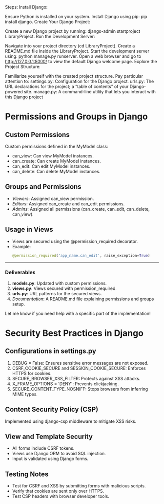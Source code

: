Steps:
Install Django:

Ensure Python is installed on your system.
Install Django using pip: pip install django.
Create Your Django Project:

Create a new Django project by running: django-admin startproject LibraryProject.
Run the Development Server:

Navigate into your project directory (cd LibraryProject).
Create a README.md file inside the LibraryProject.
Start the development server using: python manage.py runserver.
Open a web browser and go to http://127.0.0.1:8000/ to view the default Django welcome page.
Explore the Project Structure:

Familiarize yourself with the created project structure. Pay particular attention to:
settings.py: Configuration for the Django project.
urls.py: The URL declarations for the project; a “table of contents” of your Django-powered site.
manage.py: A command-line utility that lets you interact with this Django project

# Permissions and Groups in Django

## Custom Permissions
Custom permissions defined in the MyModel class:
- can_view: Can view MyModel instances.
- can_create: Can create MyModel instances.
- can_edit: Can edit MyModel instances.
- can_delete: Can delete MyModel instances.

## Groups and Permissions
- *Viewers*: Assigned can_view permission.
- *Editors*: Assigned can_create and can_edit permissions.
- *Admins*: Assigned all permissions (can_create, can_edit, can_delete, can_view).

## Usage in Views
- Views are secured using the @permission_required decorator.
- Example: 
  ```python
  @permission_required('app_name.can_edit', raise_exception=True)

---

### Deliverables

1. **models.py**: Updated with custom permissions.
2. **views.py**: Views secured with permission_required.
3. **urls.py**: URL patterns for the secured views.
4. *Documentation*: A README.md file explaining permissions and groups setup.

Let me know if you need help with a specific part of the implementation!

# Security Best Practices in Django

## Configurations in settings.py
1. DEBUG = False: Ensures sensitive error messages are not exposed.
2. CSRF_COOKIE_SECURE and SESSION_COOKIE_SECURE: Enforces HTTPS for cookies.
3. SECURE_BROWSER_XSS_FILTER: Protects against XSS attacks.
4. X_FRAME_OPTIONS = 'DENY': Prevents clickjacking.
5. SECURE_CONTENT_TYPE_NOSNIFF: Stops browsers from inferring MIME types.

## Content Security Policy (CSP)
Implemented using django-csp middleware to mitigate XSS risks.

## View and Template Security
- All forms include CSRF tokens.
- Views use Django ORM to avoid SQL injection.
- Input is validated using Django forms.

## Testing Notes
- Test for CSRF and XSS by submitting forms with malicious scripts.
- Verify that cookies are sent only over HTTPS.
- Test CSP headers with browser developer tools.